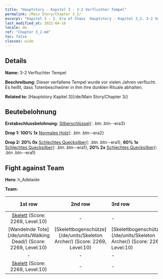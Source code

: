 ```yaml
---
title: "Hauptstory - Kapitel 3 - 3-2 Verfluchter Tempel"
permalink: /Main Story/Chapter 3_2/
excerpt: "Kapitel 3 - 2. Era of Chaos  Hauptstory - Kapitel 3_2. 3-2 Verfluchter Tempel"
last_modified_at: 2021-04-16
locale: de
ref: "Chapter 3_2.md"
toc: false
classes: wide
---
```


## Details

 **Name:** 3-2 Verfluchter Tempel

 **Beschreibung:** Dieser verfallene Tempel wurde vor vielen Jahren verflucht. Es heißt, dass Totenbeschwörer in ihm ihre dunklen Rituale abhalten.

 **Related to:** [Hauptstory Kapitel 3](/de/Main Story/Chapter 3/)

## Beutebelohnung

 **Erstabschlussbelohnung:** [Silberschlüssel](/de/Items/con_693/){: .btn .btn--era3}

 **Drop 1:** **100% 1x** [Normales Holz](/de/Items/mat_7/){: .btn .btn--era2}

 **Drop 2:** **20% 0x** [Schlechtes Quecksilber](/de/Items/mat_2/){: .btn .btn--era1}, **60% 1x** [Schlechtes Quecksilber](/de/Items/mat_2/){: .btn .btn--era1}, **20% 2x** [Schlechtes Quecksilber](/de/Items/mat_2/){: .btn .btn--era1}


## Fight against Team
 **Hero:** h_Adelaide

 **Team:**


  | 1st row | 2nd row | 3rd row | 4th row |
  |:----:|:----:|:----|:----:|
  | [Skelett](/de/units/Skeleton/) (Score: 2269, Level:10)  | - | - | - |
  | [Wandelnde Tote](/de/units/Walking Dead/) (Score: 2269, Level:10)  | [Skelettbogenschütze](/de/units/Skeleton Archer/) (Score: 2269, Level:10)  | [Skelettbogenschütze](/de/units/Skeleton Archer/) (Score: 2269, Level:10)  | - |
  | - | - | - | - |
  | [Skelett](/de/units/Skeleton/) (Score: 2269, Level:10)  | - | - | - |


